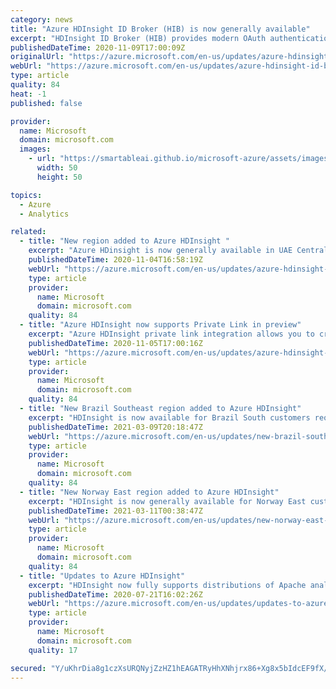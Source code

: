 ```yaml
---
category: news
title: "Azure HDInsight ID Broker (HIB) is now generally available"
excerpt: "HDInsight ID Broker (HIB) provides modern OAuth authentication and enables federated users to login to cluster without syncing on-premise password hashes to the cloud."
publishedDateTime: 2020-11-09T17:00:09Z
originalUrl: "https://azure.microsoft.com/en-us/updates/azure-hdinsight-id-broker-hib-is-now-generally-available/"
webUrl: "https://azure.microsoft.com/en-us/updates/azure-hdinsight-id-broker-hib-is-now-generally-available/"
type: article
quality: 84
heat: -1
published: false

provider:
  name: Microsoft
  domain: microsoft.com
  images:
    - url: "https://smartableai.github.io/microsoft-azure/assets/images/organizations/microsoft.com-50x50.jpg"
      width: 50
      height: 50

topics:
  - Azure
  - Analytics

related:
  - title: "New region added to Azure HDInsight "
    excerpt: "Azure HDinsight is now generally available in UAE Central"
    publishedDateTime: 2020-11-04T16:58:19Z
    webUrl: "https://azure.microsoft.com/en-us/updates/azure-hdinsight-is-now-available-in-the-uae-central/"
    type: article
    provider:
      name: Microsoft
      domain: microsoft.com
    quality: 84
  - title: "Azure HDInsight now supports Private Link in preview"
    excerpt: "Azure HDInsight private link integration allows you to create VNET injected clusters with no public IP and access them using your own private endpoints."
    publishedDateTime: 2020-11-05T17:00:16Z
    webUrl: "https://azure.microsoft.com/en-us/updates/azure-hdinsight-now-supports-private-link-in-preview/"
    type: article
    provider:
      name: Microsoft
      domain: microsoft.com
    quality: 84
  - title: "New Brazil Southeast region added to Azure HDInsight"
    excerpt: "HDInsight is now available for Brazil South customers requiring scenario-based in-country disaster recovery."
    publishedDateTime: 2021-03-09T20:18:47Z
    webUrl: "https://azure.microsoft.com/en-us/updates/new-brazil-southeast-region-added-to-azure-hdinsight/"
    type: article
    provider:
      name: Microsoft
      domain: microsoft.com
    quality: 84
  - title: "New Norway East region added to Azure HDInsight"
    excerpt: "HDInsight is now generally available for Norway East customers."
    publishedDateTime: 2021-03-11T00:38:47Z
    webUrl: "https://azure.microsoft.com/en-us/updates/new-norway-east-region-added-to-azure-hdinsight/"
    type: article
    provider:
      name: Microsoft
      domain: microsoft.com
    quality: 84
  - title: "Updates to Azure HDInsight"
    excerpt: "HDInsight now fully supports distributions of Apache analytics projects in-house. Plus, in the coming months, we’re launching the next generation of HDInsight with new and improved features."
    publishedDateTime: 2020-07-21T16:02:26Z
    webUrl: "https://azure.microsoft.com/en-us/updates/updates-to-azure-hdinsight-2/"
    type: article
    provider:
      name: Microsoft
      domain: microsoft.com
    quality: 17

secured: "Y/uKhrDia8g1czXsURQNyjZzHZ1hEAGATRyHhXNhjrx86+Xg8x5bIdcEF9fX/dTPb31GYZDvFT2ZjWhht7ttxJCvo9XmLfO6Up71brdS+uXWiLL8hlTvk5aLanxJqP7/fQoGIjHEj94SfoLMQYFjUtQJ6BUhYtFVaKCEYgg/FjAOpaEev1XZ5qe0dCz/f0b8dsmvPteCB9s1cpO5VqBGu9nvZr1Y5LTOTVwrxnRrB0U2SjyITBJ8IkJadVgFRsxARr2ZNwsdAGegbbRqMUIIHvAgCl9EgM7xdogcsuVibJvU6+E6QXo8TY+TQYditSiSFcuM34Cet24B/IChWCUYKWfcyOqb5yZZUkPpIvOjLUo=;9g36Lc0/N+kjcjhZaKlM7Q=="
---
```


